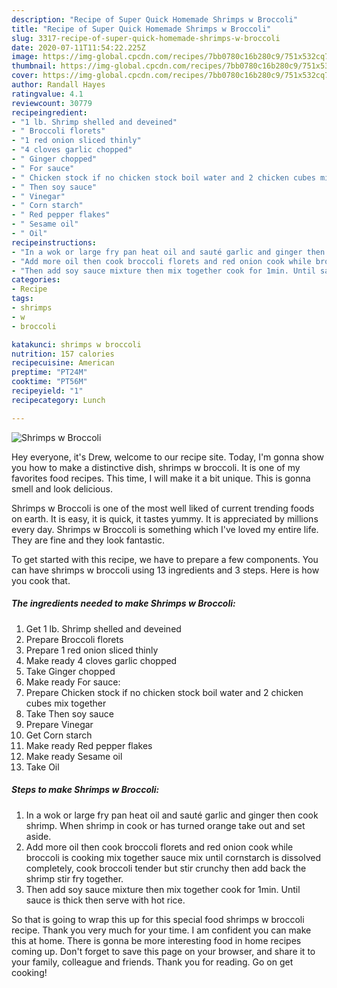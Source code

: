 ```yaml
---
description: "Recipe of Super Quick Homemade Shrimps w Broccoli"
title: "Recipe of Super Quick Homemade Shrimps w Broccoli"
slug: 3317-recipe-of-super-quick-homemade-shrimps-w-broccoli
date: 2020-07-11T11:54:22.225Z
image: https://img-global.cpcdn.com/recipes/7bb0780c16b280c9/751x532cq70/shrimps-w-broccoli-recipe-main-photo.jpg
thumbnail: https://img-global.cpcdn.com/recipes/7bb0780c16b280c9/751x532cq70/shrimps-w-broccoli-recipe-main-photo.jpg
cover: https://img-global.cpcdn.com/recipes/7bb0780c16b280c9/751x532cq70/shrimps-w-broccoli-recipe-main-photo.jpg
author: Randall Hayes
ratingvalue: 4.1
reviewcount: 30779
recipeingredient:
- "1 lb. Shrimp shelled and deveined"
- " Broccoli florets"
- "1 red onion sliced thinly"
- "4 cloves garlic chopped"
- " Ginger chopped"
- " For sauce"
- " Chicken stock if no chicken stock boil water and 2 chicken cubes mix together"
- " Then soy sauce"
- " Vinegar"
- " Corn starch"
- " Red pepper flakes"
- " Sesame oil"
- " Oil"
recipeinstructions:
- "In a wok or large fry pan heat oil and sauté garlic and ginger then cook shrimp. When shrimp in cook or has turned orange take out and set aside."
- "Add more oil then cook broccoli florets and red onion cook while broccoli is cooking mix together sauce mix until cornstarch is dissolved completely, cook broccoli tender but stir crunchy then add back the shrimp stir fry together."
- "Then add soy sauce mixture then mix together cook for 1min. Until sauce is thick then serve with hot rice."
categories:
- Recipe
tags:
- shrimps
- w
- broccoli

katakunci: shrimps w broccoli 
nutrition: 157 calories
recipecuisine: American
preptime: "PT24M"
cooktime: "PT56M"
recipeyield: "1"
recipecategory: Lunch

---
```



![Shrimps w Broccoli](https://img-global.cpcdn.com/recipes/7bb0780c16b280c9/751x532cq70/shrimps-w-broccoli-recipe-main-photo.jpg)

Hey everyone, it's Drew, welcome to our recipe site. Today, I'm gonna show you how to make a distinctive dish, shrimps w broccoli. It is one of my favorites food recipes. This time, I will make it a bit unique. This is gonna smell and look delicious.



Shrimps w Broccoli is one of the most well liked of current trending foods on earth. It is easy, it is quick, it tastes yummy. It is appreciated by millions every day. Shrimps w Broccoli is something which I've loved my entire life. They are fine and they look fantastic.


To get started with this recipe, we have to prepare a few components. You can have shrimps w broccoli using 13 ingredients and 3 steps. Here is how you cook that.

<!--inarticleads1-->

##### The ingredients needed to make Shrimps w Broccoli:

1. Get 1 lb. Shrimp shelled and deveined
1. Prepare  Broccoli florets
1. Prepare 1 red onion sliced thinly
1. Make ready 4 cloves garlic chopped
1. Take  Ginger chopped
1. Make ready  For sauce:
1. Prepare  Chicken stock if no chicken stock boil water and 2 chicken cubes mix together
1. Take  Then soy sauce
1. Prepare  Vinegar
1. Get  Corn starch
1. Make ready  Red pepper flakes
1. Make ready  Sesame oil
1. Take  Oil




<!--inarticleads2-->

##### Steps to make Shrimps w Broccoli:

1. In a wok or large fry pan heat oil and sauté garlic and ginger then cook shrimp. When shrimp in cook or has turned orange take out and set aside.
1. Add more oil then cook broccoli florets and red onion cook while broccoli is cooking mix together sauce mix until cornstarch is dissolved completely, cook broccoli tender but stir crunchy then add back the shrimp stir fry together.
1. Then add soy sauce mixture then mix together cook for 1min. Until sauce is thick then serve with hot rice.




So that is going to wrap this up for this special food shrimps w broccoli recipe. Thank you very much for your time. I am confident you can make this at home. There is gonna be more interesting food in home recipes coming up. Don't forget to save this page on your browser, and share it to your family, colleague and friends. Thank you for reading. Go on get cooking!
